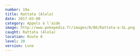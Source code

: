 ```yaml
---
number: 19a
title: Rattata (Alola)
date: 2017-03-08
category: Appels à l'aide
image: http://www.pokepedia.fr/images/8/86/Rattata-a-SL.png
caught: Rattata (Alola)
location: Route 8
level: 20
version: Lune
---
```

